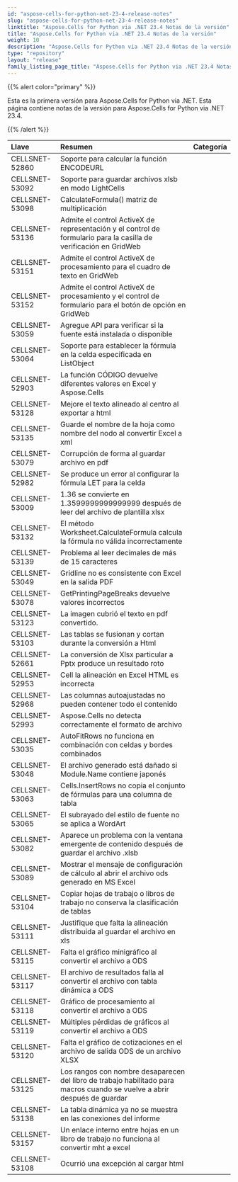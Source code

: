 ```yaml
---
id: "aspose-cells-for-python-net-23-4-release-notes"
slug: "aspose-cells-for-python-net-23-4-release-notes"
linktitle: "Aspose.Cells for Python via .NET 23.4 Notas de la versión"
title: "Aspose.Cells for Python via .NET 23.4 Notas de la versión"
weight: 10
description: "Aspose.Cells for Python via .NET 23.4 Notas de la versión – the latest updates and fixes."
type: "repository"
layout: "release"
family_listing_page_title: "Aspose.Cells for Python via .NET 23.4 Notas de la versión"
---
```

{{% alert color="primary" %}} 

Esta es la primera versión para Aspose.Cells for Python via .NET.
Esta página contiene notas de la versión para Aspose.Cells for Python via .NET 23.4.

{{% /alert %}} 

|**Llave**|**Resumen**|**Categoría**|
| :- | :- | :- |
|CELLSNET-52860|Soporte para calcular la función ENCODEURL|
|CELLSNET-53092|Soporte para guardar archivos xlsb en modo LightCells|
|CELLSNET-53098|CalculateFormula() matriz de multiplicación|
|CELLSNET-53136|Admite el control ActiveX de representación y el control de formulario para la casilla de verificación en GridWeb|
|CELLSNET-53151|Admite el control ActiveX de procesamiento para el cuadro de texto en GridWeb|
|CELLSNET-53152|Admite el control ActiveX de procesamiento y el control de formulario para el botón de opción en GridWeb|
|CELLSNET-53059|Agregue API para verificar si la fuente está instalada o disponible|
|CELLSNET-53064|Soporte para establecer la fórmula en la celda especificada en ListObject|
|CELLSNET-52903|La función CÓDIGO devuelve diferentes valores en Excel y Aspose.Cells|
|CELLSNET-53128|Mejore el texto alineado al centro al exportar a html|
|CELLSNET-53135|Guarde el nombre de la hoja como nombre del nodo al convertir Excel a xml|
|CELLSNET-53079|Corrupción de forma al guardar archivo en pdf|
|CELLSNET-52982|Se produce un error al configurar la fórmula LET para la celda|
|CELLSNET-53009|1.36 se convierte en 1.3599999999999999 después de leer del archivo de plantilla xlsx|
|CELLSNET-53132|El método Worksheet.CalculateFormula calcula la fórmula no válida incorrectamente|
|CELLSNET-53139|Problema al leer decimales de más de 15 caracteres|
|CELLSNET-53049|Gridline no es consistente con Excel en la salida PDF|
|CELLSNET-53078|GetPrintingPageBreaks devuelve valores incorrectos|
|CELLSNET-53123| La imagen cubrió el texto en pdf convertido.|
|CELLSNET-53103|Las tablas se fusionan y cortan durante la conversión a Html|
|CELLSNET-52661|La conversión de Xlsx particular a Pptx produce un resultado roto|
|CELLSNET-52953| Cell la alineación en Excel HTML es incorrecta|
|CELLSNET-52968|Las columnas autoajustadas no pueden contener todo el contenido|
|CELLSNET-52993|Aspose.Cells no detecta correctamente el formato de archivo|
|CELLSNET-53035|AutoFitRows no funciona en combinación con celdas y bordes combinados|
|CELLSNET-53048| El archivo generado está dañado si Module.Name contiene japonés|
|CELLSNET-53063|Cells.InsertRows no copia el conjunto de fórmulas para una columna de tabla|
|CELLSNET-53065|El subrayado del estilo de fuente no se aplica a WordArt|
|CELLSNET-53082|Aparece un problema con la ventana emergente de contenido después de guardar el archivo .xlsb|
|CELLSNET-53089|Mostrar el mensaje de configuración de cálculo al abrir el archivo ods generado en MS Excel|
|CELLSNET-53104|Copiar hojas de trabajo o libros de trabajo no conserva la clasificación de tablas|
|CELLSNET-53111|Justifique que falta la alineación distribuida al guardar el archivo en xls|
|CELLSNET-53115|Falta el gráfico minigráfico al convertir el archivo a ODS|
|CELLSNET-53117|El archivo de resultados falla al convertir el archivo con tabla dinámica a ODS|
|CELLSNET-53118|Gráfico de procesamiento al convertir el archivo a ODS|
|CELLSNET-53119|Múltiples pérdidas de gráficos al convertir el archivo a ODS|
|CELLSNET-53120|Falta el gráfico de cotizaciones en el archivo de salida ODS de un archivo XLSX|
|CELLSNET-53125|Los rangos con nombre desaparecen del libro de trabajo habilitado para macros cuando se vuelve a abrir después de guardar|
|CELLSNET-53138|La tabla dinámica ya no se muestra en las conexiones del informe|
|CELLSNET-53157|Un enlace interno entre hojas en un libro de trabajo no funciona al convertir mht a excel|
|CELLSNET-53108|Ocurrió una excepción al cargar html|
